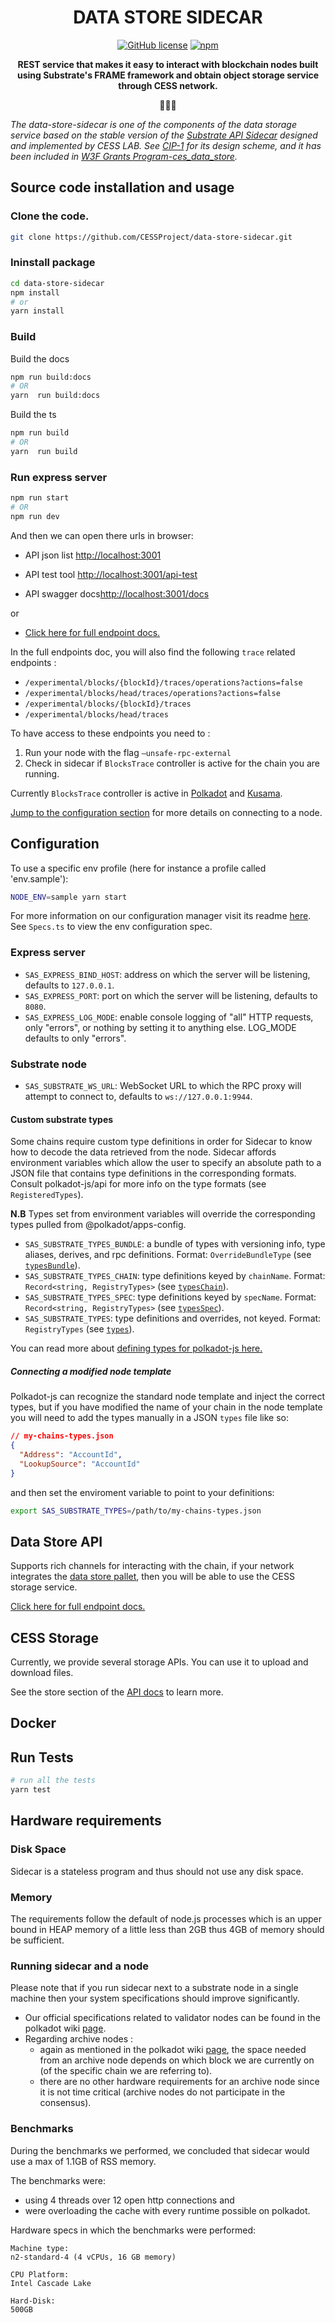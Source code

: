 
<div align="center">
  <h1 align="center">DATA STORE SIDECAR</h1>
  
  [![GitHub license](https://img.shields.io/badge/license-Apache2-blue)](#LICENSE) 
  <a href="https://www.npmjs.com/package/@substrate/api-sidecar">
      <img alt="npm" src="https://img.shields.io/npm/v/@substrate/api-sidecar" />
    </a>

**REST service that makes it easy to interact with blockchain nodes built using Substrate's FRAME framework and obtain object storage service through CESS network.**

  🎠🎠🎠
</div>

*The data-store-sidecar is one of the components of the data storage service based on the stable version of the [Substrate API Sidecar](https://github.com/paritytech/substrate-api-sidecar) designed and implemented by CESS LAB. See [CIP-1](https://github.com/CESSProject/CIPs/blob/main/CIP-1.md) for its design scheme, and it has been included in [W3F Grants Program-ces_data_store](https://github.com/w3f/Grants-Program/blob/master/applications/ces_data_store.md).*

## Source code installation and usage

### Clone the code.

```bash
git clone https://github.com/CESSProject/data-store-sidecar.git
```

### Ininstall package


```bash
cd data-store-sidecar
npm install
# or
yarn install
```

### Build

Build the docs
```bash
npm run build:docs
# OR
yarn  run build:docs
```
Build the ts

```bash
npm run build
# OR
yarn  run build
```

### Run express server

```bash
npm run start
# OR
npm run dev
```

And then we can open there urls in browser:

- API json list [http://localhost:3001](http://localhost:3001)

- API test tool [http://localhost:3001/api-test](http://localhost:3001/api-test)

- API swagger docs[http://localhost:3001/docs](http://localhost:3001/docs)

or 

- [Click here for full endpoint docs.](https://example-datastore.cess.cloud/docs)

In the full endpoints doc, you will also find the following `trace` related endpoints : 
- `/experimental/blocks/{blockId}/traces/operations?actions=false`
- `/experimental/blocks/head/traces/operations?actions=false`
- `/experimental/blocks/{blockId}/traces`
- `/experimental/blocks/head/traces`

To have access to these endpoints you need to :
1. Run your node with the flag `—unsafe-rpc-external`
2. Check in sidecar if `BlocksTrace` controller is active for the chain you are running.

Currently `BlocksTrace` controller is active in [Polkadot](https://github.com/paritytech/substrate-api-sidecar/blob/ff0cef5eaeeef74f9a931a0355d83fc5ebdea645/src/chains-config/polkadotControllers.ts#L17) and [Kusama](https://github.com/paritytech/substrate-api-sidecar/blob/ff0cef5eaeeef74f9a931a0355d83fc5ebdea645/src/chains-config/kusamaControllers.ts#L17).



[Jump to the configuration section](#configuration) for more details on connecting to a node.

## Configuration

To use a specific env profile (here for instance a profile called 'env.sample'):

```bash
NODE_ENV=sample yarn start
```

For more information on our configuration manager visit its readme [here](https://gitlab.com/chevdor/confmgr/-/raw/master/README.adoc). See `Specs.ts` to view the env configuration spec.

### Express server

- `SAS_EXPRESS_BIND_HOST`: address on which the server will be listening, defaults to `127.0.0.1`.
- `SAS_EXPRESS_PORT`: port on which the server will be listening, defaults to `8080`.
- `SAS_EXPRESS_LOG_MODE`: enable console logging of "all" HTTP requests, only "errors", or nothing by
    setting it to anything else. LOG_MODE defaults to only "errors".

### Substrate node

- `SAS_SUBSTRATE_WS_URL`: WebSocket URL to which the RPC proxy will attempt to connect to, defaults to
    `ws://127.0.0.1:9944`.

#### Custom substrate types

Some chains require custom type definitions in order for Sidecar to know how to decode the data
retrieved from the node. Sidecar affords environment variables which allow the user to specify an absolute path to a JSON file that contains type definitions in the corresponding formats. Consult polkadot-js/api for more info on
the type formats (see `RegisteredTypes`).

**N.B** Types set from environment variables will override the corresponding types pulled from
@polkadot/apps-config.

- `SAS_SUBSTRATE_TYPES_BUNDLE`: a bundle of types with versioning info, type aliases, derives, and
    rpc definitions. Format: `OverrideBundleType` (see [`typesBundle`](https://github.com/polkadot-js/api/blob/21039dec1fcad36061a96bf5526248c5fab38780/packages/types/src/types/registry.ts#L72)).
- `SAS_SUBSTRATE_TYPES_CHAIN`: type definitions keyed by `chainName`. Format: `Record<string, RegistryTypes>` (see [`typesChain`](https://github.com/polkadot-js/api/blob/21039dec1fcad36061a96bf5526248c5fab38780/packages/types/src/types/registry.ts#L76)).
- `SAS_SUBSTRATE_TYPES_SPEC`: type definitions keyed by `specName`. Format: `Record<string, RegistryTypes>` (see [`typesSpec`](https://github.com/polkadot-js/api/blob/21039dec1fcad36061a96bf5526248c5fab38780/packages/types/src/types/registry.ts#L80)).
- `SAS_SUBSTRATE_TYPES`: type definitions and overrides, not keyed. Format: `RegistryTypes` (see [`types`](https://github.com/polkadot-js/api/blob/21039dec1fcad36061a96bf5526248c5fab38780/packages/types/src/types/registry.ts#L64)).

You can read more about [defining types for polkadot-js here.](https://polkadot.js.org/api/start/types.extend.html)

##### Connecting a modified node template

Polkadot-js can recognize the standard node template and inject the correct types, but if you have
modified the name of your chain in the node template you will need to add the types manually in a
JSON `types` file like so:

```json
// my-chains-types.json
{
  "Address": "AccountId",
  "LookupSource": "AccountId"
}
```

and then set the enviroment variable to point to your definitions:

```bash
export SAS_SUBSTRATE_TYPES=/path/to/my-chains-types.json
```

## Data Store API

Supports rich channels for interacting with the chain, if your network integrates the [data store pallet](https://github.com/CESSProject/data-store-pallet), then you will be able to use the CESS storage service.

[Click here for full endpoint docs.](https://example-datastore.cess.cloud/docs)

## CESS Storage

Currently, we provide several storage APIs. You can use it to upload and download files.

See the store section of the [API docs](https://example-datastore.cess.cloud/docs) to learn more.


## Docker


## Run Tests

```bash
# run all the tests
yarn test
```

## Hardware requirements

### Disk Space
Sidecar is a stateless program and thus should not use any disk space.

### Memory
The requirements follow the default of node.js processes which is an upper bound in HEAP memory of a little less than 2GB thus 4GB of memory should be sufficient.

### Running sidecar and a node
Please note that if you run sidecar next to a substrate node in a single machine then your system specifications should improve significantly. 
- Our official specifications related to validator nodes can be found in the polkadot wiki [page](https://wiki.polkadot.network/docs/maintain-guides-how-to-validate-polkadot#standard-hardware).
- Regarding archive nodes :
  - again as mentioned in the polkadot wiki [page](https://wiki.polkadot.network/docs/maintain-sync#types-of-nodes), the space needed from an archive node depends on which block we are currently on (of the specific chain we are referring to).
  - there are no other hardware requirements for an archive node since it is not time critical (archive nodes do not participate in the consensus).

### Benchmarks
During the benchmarks we performed, we concluded that sidecar would use a max of 1.1GB of RSS memory. 

The benchmarks were:
- using 4 threads over 12 open http connections and
- were overloading the cache with every runtime possible on polkadot. 

Hardware specs in which the benchmarks were performed:
```
Machine type:
n2-standard-4 (4 vCPUs, 16 GB memory)

CPU Platform:
Intel Cascade Lake

Hard-Disk:
500GB
```
